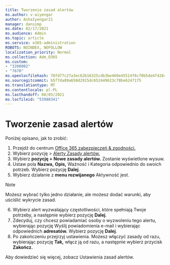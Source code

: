 ```yaml
---
title: Tworzenie zasad alertów
ms.author: v-aiyengar
author: AshaIyengar21
manager: dansimp
ms.date: 02/17/2021
ms.audience: Admin
ms.topic: article
ms.service: o365-administration
ROBOTS: NOINDEX, NOFOLLOW
localization_priority: Normal
ms.collection: Adm_O365
ms.custom:
- "3200002"
- "7670"
ms.openlocfilehash: 78fd77c27a3ec62b16325cdb3be469e45514f8cf0b5de4f4264f080b23627eef
ms.sourcegitcommit: b5f7da89a650d2915dc652449623c78be6247175
ms.translationtype: MT
ms.contentlocale: pl-PL
ms.lasthandoff: 08/05/2021
ms.locfileid: "53988341"
---
```

# <a name="create-an-alert-policy"></a>Tworzenie zasad alertów

Poniżej opisano, jak to zrobić:

1. Przejdź do centrum [Office 365 zabezpieczeń & zgodności.](https://go.microsoft.com/fwlink/p/?linkid=2077143)
1. Wybierz pozycję  >  [Alerty Zasady alertów.](https://go.microsoft.com/fwlink/?linkid=2103208)
1. Wybierz **pozycję + Nowe zasady alertów.** Zostanie wyświetlone wysuw.
1. Ustaw pola **Nazwa,** **Opis,**  Ważność i Kategoria odpowiednio do swoich potrzeb.  Wybierz pozycję **Dalej**.
1. Wybierz działanie z **menu rozwijanego** Aktywność jest.
> [!NOTE]
>  Możesz wybrać tylko jedno działanie, ale możesz dodać warunki, aby uściślić wykrycie zasad.
6. Wybierz alert wyzwalający częstotliwości, które spełniają Twoje potrzeby, a następnie wybierz pozycję **Dalej**.
7. Zdecyduj, czy chcesz powiadamiać osoby o wyzwoleniu tego alertu, wybierając pozycję Wyślij powiadomienia e-mail i wybierając odpowiednich **adresatów.**  Wybierz pozycję **Dalej**.
8. Po zakończeniu przejrzyj ustawienia. Możesz włączyć zasady od razu, wybierając pozycję **Tak,** włącz ją od razu, a następnie wybierz przycisk **Zakończ.**

Aby dowiedzieć się więcej, zobacz Ustawienia zasad alertów.

